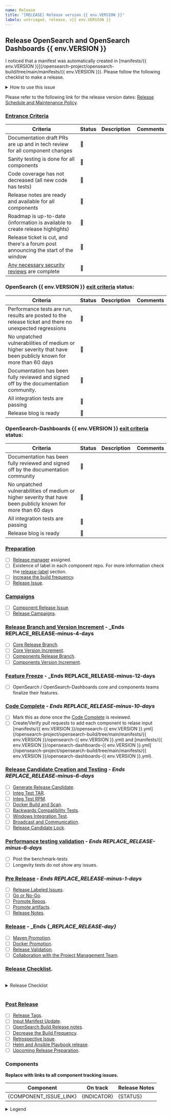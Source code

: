 ```yaml
---
name: Release
title: "[RELEASE] Release version {{ env.VERSION }}"
labels: untriaged, release, v{{ env.VERSION }}
---
```


## Release OpenSearch and OpenSearch Dashboards {{ env.VERSION }}

I noticed that a manifest was automatically created in [manifests/{{ env.VERSION }}](/opensearch-project/opensearch-build/tree/main/manifests/{{ env.VERSION }}). Please follow the following checklist to make a release.

<details><summary>How to use this issue</summary>
<p>

## This Release Issue

This issue captures the state of the OpenSearch release, its assignee (Release Manager) is responsible for driving the release. Please contact them or @mention them on this issue for help. There are linked issues on components of the release where individual components can be tracked. For more information check the the [Release Process OpenSearch Guide](https://github.com/opensearch-project/opensearch-build/wiki/Releasing-the-Distribution).

</p>
</details>

Please refer to the following link for the release version dates: [Release Schedule and Maintenance Policy](https://opensearch.org/releases.html).

### [Entrance Criteria](https://github.com/opensearch-project/.github/blob/main/RELEASING.md#entrance-criteria-to-start-release-window)
Criteria | Status | Description  | Comments
-- | -- | -- | --
Documentation draft PRs are up and in tech review for all component changes | :red_circle: |   |
Sanity testing is done for all components | :red_circle: |   |
Code coverage has not decreased (all new code has tests) | :red_circle: |   |
Release notes are ready and available for all components | :red_circle: |   |
Roadmap is up-to-date (information is available to create release highlights) | :red_circle: |   |
Release ticket is cut, and there's a forum post announcing the start of the window | :red_circle: |   |
[Any necessary security reviews](##Security-Reviews) are complete | :red_circle: |   |

### OpenSearch {{ env.VERSION }} [exit criteria](https://github.com/opensearch-project/.github/blob/main/RELEASING.md#exit-criteria-to-close-release-window) status:
Criteria | Status | Description  | Comments
-- | -- | -- | --
Performance tests are run, results are posted to the release ticket and there no unexpected regressions | :red_circle: |   |
No unpatched vulnerabilities of medium or higher severity that have been publicly known for more than 60 days | :red_circle: |   |
Documentation has been fully reviewed and   signed off by the documentation community. | :red_circle: |   |
All integration tests are passing |  :red_circle: |   |
Release blog is ready | :red_circle: |   |

### OpenSearch-Dashboards {{ env.VERSION }} [exit criteria](https://github.com/opensearch-project/.github/blob/main/RELEASING.md#exit-criteria-to-close-release-window) status:
Criteria | Status | Description  | Comments
-- | -- | -- | --
Documentation has been fully reviewed and   signed off by the documentation community | :red_circle: |   |
No unpatched vulnerabilities of medium or higher severity that have been publicly known for more than 60 days | :red_circle: |   |
All integration tests are passing | :red_circle: |   |
Release blog is ready | :red_circle: |   |

### [Preparation](https://github.com/opensearch-project/opensearch-build/wiki/Releasing-the-Distribution#preparation)

- [ ] [Release manager](https://github.com/opensearch-project/opensearch-build/wiki/Releasing-the-Distribution#release-manager) assigned.
- [ ] Existence of label in each component repo. For more information check the [release-label](https://github.com/opensearch-project/opensearch-build/wiki/Releasing-the-Distribution#release-label) section.
- [ ] [Increase the build frequency](https://github.com/opensearch-project/opensearch-build/wiki/Releasing-the-Distribution#increase-the-build-frequency).
- [ ] [Release Issue](https://github.com/opensearch-project/opensearch-build/wiki/Releasing-the-Distribution#release-issue).

### [Campaigns](https://github.com/opensearch-project/opensearch-build/wiki/Releasing-the-Distribution#campaigns)

- [ ] [Component Release Issue](https://github.com/opensearch-project/opensearch-build/wiki/Releasing-the-Distribution#component-release-issue).
- [ ] [Release Campaigns](https://github.com/opensearch-project/opensearch-build/wiki/Releasing-the-Distribution#release-campaigns).

### [Release Branch and Version Increment](https://github.com/opensearch-project/opensearch-build/wiki/Releasing-the-Distribution#release-branch-readiness) - _Ends __REPLACE_RELEASE-minus-4-days__

- [ ] [Core Release Branch](https://github.com/opensearch-project/opensearch-build/wiki/Releasing-the-Distribution#core).
- [ ] [Core Version Increment](https://github.com/opensearch-project/opensearch-build/wiki/Releasing-the-Distribution#core-version-increment).
- [ ] [Components Release Branch](https://github.com/opensearch-project/opensearch-build/wiki/Releasing-the-Distribution#components).
- [ ] [Components Version Increment](https://github.com/opensearch-project/opensearch-build/wiki/Releasing-the-Distribution#components-version-increment).

### [Feature Freeze](https://github.com/opensearch-project/opensearch-build/wiki/Releasing-the-Distribution#code-complete-and-feature-freeze) - _Ends __REPLACE_RELEASE-minus-12-days__

- [ ] OpenSearch / OpenSearch-Dashboards core and components teams finalize their features.

### [Code Complete](https://github.com/opensearch-project/opensearch-build/wiki/Releasing-the-Distribution#code-complete-and-feature-freeze) - _Ends __REPLACE_RELEASE-minus-10-days___

- [ ] Mark this as done once the [Code Complete](https://github.com/opensearch-project/opensearch-build/wiki/Releasing-the-Distribution#code-complete-and-feature-freeze) is reviewed.
- [ ] Create/Verify pull requests to add each component to relase input [manifests/{{ env.VERSION }}/opensearch-{{ env.VERSION }}.yml](/opensearch-project/opensearch-build/tree/main/manifests/{{ env.VERSION }}/opensearch-{{ env.VERSION }}.yml) and [manifests/{{ env.VERSION }}/opensearch-dashboards-{{ env.VERSION }}.yml](/opensearch-project/opensearch-build/tree/main/manifests/{{ env.VERSION }}/opensearch-dashboards-{{ env.VERSION }}.yml).

### [Release Candidate Creation and Testing](https://github.com/opensearch-project/opensearch-build/wiki/Releasing-the-Distribution#release-candidate-creation-and-testing) - _Ends __REPLACE_RELEASE-minus-6-days___

- [ ] [Generate Release Candidate](https://github.com/opensearch-project/opensearch-build/wiki/Releasing-the-Distribution#release-candidate).
- [ ] [Integ Test TAR](https://github.com/opensearch-project/opensearch-build/wiki/Releasing-the-Distribution#integ-test-tar).
- [ ] [Integ Test RPM](https://github.com/opensearch-project/opensearch-build/wiki/Releasing-the-Distribution#integ-test-rpm).
- [ ] [Docker Build and Scan](https://github.com/opensearch-project/opensearch-build/wiki/Releasing-the-Distribution#docker-build-and-scan).
- [ ] [Backwards Compatibility Tests](https://github.com/opensearch-project/opensearch-build/wiki/Releasing-the-Distribution#backwards-compatibility-tests).
- [ ] [Windows Integration Test](https://github.com/opensearch-project/opensearch-build/wiki/Releasing-the-Distribution#windows-integration-test).
- [ ] [Broadcast and Communication](https://github.com/opensearch-project/opensearch-build/wiki/Releasing-the-Distribution#broadcast-and-communication).
- [ ] [Release Candidate Lock](https://github.com/opensearch-project/opensearch-build/wiki/Releasing-the-Distribution#release-candidate-lock).

### [Performance testing validation](https://github.com/opensearch-project/opensearch-build/wiki/Releasing-the-Distribution#benchmark-tests) - _Ends __REPLACE_RELEASE-minus-6-days___

- [ ] Post the benchmark-tests
- [ ] Longevity tests do not show any issues.

### [Pre Release](https://github.com/opensearch-project/opensearch-build/wiki/Releasing-the-Distribution#pre-release) - _Ends __REPLACE_RELEASE-minus-1-days___

- [ ] [Release Labeled Issues](https://github.com/opensearch-project/opensearch-build/wiki/Releasing-the-Distribution#release-labeled-issues).
- [ ] [Go or No-Go](https://github.com/opensearch-project/opensearch-build/wiki/Releasing-the-Distribution#go-or-no-go).
- [ ] [Promote Repos](https://github.com/opensearch-project/opensearch-build/wiki/Releasing-the-Distribution#promote-repos).
- [ ] [Promote artifacts](https://github.com/opensearch-project/opensearch-build/wiki/Releasing-the-Distribution#promote-artifacts).
- [ ] [Release Notes](https://github.com/opensearch-project/opensearch-build/wiki/Releasing-the-Distribution#release-notes).

### [Release](https://github.com/opensearch-project/opensearch-build/wiki/Releasing-the-Distribution#main-release) - _Ends {__REPLACE_RELEASE-day}_

- [ ] [Maven Promotion](https://github.com/opensearch-project/opensearch-build/wiki/Releasing-the-Distribution#maven-promotion).
- [ ] [Docker Promotion](https://github.com/opensearch-project/opensearch-build/wiki/Releasing-the-Distribution#docker-promotion).
- [ ] [Release Validation](https://github.com/opensearch-project/opensearch-build/wiki/Releasing-the-Distribution#release-validation).
- [ ] [Collaboration with the Project Management Team](https://github.com/opensearch-project/opensearch-build/wiki/Releasing-the-Distribution#collaboration-with-the-project-management-team).

### [Release Checklist](https://github.com/opensearch-project/opensearch-build/wiki/Releasing-the-Distribution#release-checklist).

<br>
<details><summary>Release Checklist</summary>
<p>

### Pre-Release activities
- [ ] Promote Repos.
   - - [ ] OS
   - - [ ] OSD
- [ ] Promote Artifacts.
   - - [ ] Windows
   - - [ ] Linux Debian
   - - [ ] Linux RPM
   - - [ ] Linux TAR
- [ ] Consolidated Release Notes.

### Release activities
- [ ] Docker Promotion.
- [ ] Release Validation part 1.
     -  - [ ] OpenSearch and OpenSearch Dashboard Validation.
     -  - [ ] Validate the native plugin installation.
- [ ] Merge consolidated release notes PR.
- [ ] Website and Documentation Changes.
    - - [ ] Merge staging website PR.
    - - [ ] Promote the website changes to prod.
    - - [ ] Add website alert.
- [ ] Release Validation part 2.
    -  - [ ] Validate the artifact download URL's and signatures. 
- [ ] Release Validation part 3.
    -  - [ ] Trigger the validation build (Search for `Completed validation for <>` in the logs).
- [ ] Maven Promotion.
- [ ] Publish blog posts.
- [ ] Advertise on Social Media.
- [ ]  Post on public slack and Github Release issue.

### Post-Release activities
- [ ] Release Tags.
- [ ] Input Manifest Update.
- [ ] Decrease the Build Frequency.
- [ ] OpenSearch Build Release notes.
- [ ] Retrospective Issue.
- [ ] Helm and Ansible Playbook release.
- [ ] Upcoming Release Preparation.

</p>
</details>
<br>

### [Post Release](https://github.com/opensearch-project/opensearch-build/wiki/Releasing-the-Distribution#post-release)

- [ ] [Release Tags](https://github.com/opensearch-project/opensearch-build/wiki/Releasing-the-Distribution#release-tags).
- [ ] [Input Manifest Update](https://github.com/opensearch-project/opensearch-build/wiki/Releasing-the-Distribution#input-manifest-update).
- [ ] [OpenSearch Build Release notes](https://github.com/opensearch-project/opensearch-build/wiki/Releasing-the-Distribution#opensearch-build-release-notes).
- [ ] [Decrease the Build Frequency](https://github.com/opensearch-project/opensearch-build/wiki/Releasing-the-Distribution#decrease-the-build-frequency).
- [ ] [Retrospective Issue](https://github.com/opensearch-project/opensearch-build/wiki/Releasing-the-Distribution#retrospective-issue).
- [ ] [Helm and Ansible Playbook release](https://github.com/opensearch-project/opensearch-build/wiki/Releasing-the-Distribution#helm-and-ansible-playbook-release).
- [ ] [Upcoming Release Preparation](https://github.com/opensearch-project/opensearch-build/wiki/Releasing-the-Distribution#upcoming-release-preparation).

### Components

__Replace with links to all component tracking issues.__

| Component | On track | Release Notes |
| --------- | -------- | ----- |
| {COMPONENT_ISSUE_LINK} | {INDICATOR} | {STATUS} |

<details><summary>Legend</summary>
<p>

| Symbol | Meaning |
| -------- | ---------- |
| :green_circle: | On track with overall release |
| :yellow_circle: | Missed last milestone |
| :red_circle: | Missed multiple milestones |

</p>
</details>